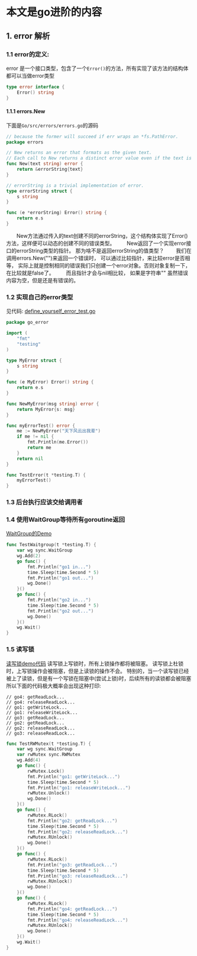 # 本文是go进阶的内容

## 1. error 解析
### 1.1 error的定义:
error 是一个接口类型，包含了一个`Error()`的方法，所有实现了该方法的结构体都可以当做error类型
```go
type error interface {
	Error() string
}
```
#### 1.1.1 errors.New
下面是`Go/src/errors/errors.go`的源码
```go
// because the former will succeed if err wraps an *fs.PathError.
package errors

// New returns an error that formats as the given text.
// Each call to New returns a distinct error value even if the text is identical.
func New(text string) error {
	return &errorString{text}
}

// errorString is a trivial implementation of error.
type errorString struct {
	s string
}

func (e *errorString) Error() string {
	return e.s
}
```
&emsp;&emsp;New方法通过传入的text创建不同的errorString，这个结构体实现了Error()方法，这样便可以动态的创建不同的错误类型。
&emsp;&emsp;New返回了一个实现error接口的errorString类型的指针。 那为啥不是返回errorString的值类型？
&emsp;&emsp;我们在调用errors.New("")来返回一个错误时， 可以通过比较指针，来比较error是否相等， 实际上就是控制相同的错误我们只创建一个error对象。否则对象复制一下，在比较就是false了。
&emsp;&emsp;而且指针才会与nil相比较， 如果是字符串"" 虽然错误内容为空，但是还是有错误的。

### 1.2 实现自己的error类型
见代码: [define_yourself_error_test.go](error/define_yourself_error_test.go)

```go
package go_error

import (
	"fmt"
	"testing"
)

type MyError struct {
	s string
}

func (e MyError) Error() string {
	return e.s
}

func NewMyError(msg string) error {
	return MyError{s: msg}
}

func myErrorTest() error {
	me := NewMyError("天下风云出我辈")
	if me != nil {
		fmt.Println(me.Error())
		return me
	}
	return nil
}

func TestError(t *testing.T) {
	myErrorTest()
}
```

### 1.3 后台执行应该交给调用者

### 1.4 使用WaitGroup等待所有goroutine返回
[WaitGroup的Demo](./sync/waitgroup_test.go)

```go
func TestWaitgroup(t *testing.T) {
	var wg sync.WaitGroup
	wg.Add(2)
	go func() {
		fmt.Println("go1 in...")
		time.Sleep(time.Second * 5)
		fmt.Println("go1 out...")
		wg.Done()
	}()
	go func() {
		fmt.Println("go2 in...")
		time.Sleep(time.Second * 5)
		fmt.Println("go2 out...")
		wg.Done()
	}()
	wg.Wait()
}
```

### 1.5 读写锁
[读写锁demo代码](./sync/rwmutext_test.go)
读写锁上写锁时，所有上锁操作都将被阻塞。
读写锁上杜锁时，上写锁操作会被阻塞，但是上读锁的操作不会。
特别的，当一个读写锁已经被上了读锁，但是有一个写锁在阻塞中(尝试上锁)时，后续所有的读锁都会被阻塞
所以下面的代码极大概率会出现这种打印:
```
// go4: getReadLock...
// go4: releaseReadLock...
// go1: getWriteLock...
// go1: releaseWriteLock...
// go3: getReadLock...
// go2: getReadLock...
// go2: releaseReadLock...
// go3: releaseReadLock...
```

```go
func TestRWMutex(t *testing.T) {
	var wg sync.WaitGroup
	var rwMutex sync.RWMutex
	wg.Add(4)
	go func() {
		rwMutex.Lock()
		fmt.Println("go1: getWriteLock...")
		time.Sleep(time.Second * 5)
		fmt.Println("go1: releaseWriteLock...")
		rwMutex.Unlock()
		wg.Done()
	}()
	go func() {
		rwMutex.RLock()
		fmt.Println("go2: getReadLock...")
		time.Sleep(time.Second * 5)
		fmt.Println("go2: releaseReadLock...")
		rwMutex.RUnlock()
		wg.Done()
	}()
	go func() {
		rwMutex.RLock()
		fmt.Println("go3: getReadLock...")
		time.Sleep(time.Second * 5)
		fmt.Println("go3: releaseReadLock...")
		rwMutex.RUnlock()
		wg.Done()
	}()
	go func() {
		rwMutex.RLock()
		fmt.Println("go4: getReadLock...")
		time.Sleep(time.Second * 5)
		fmt.Println("go4: releaseReadLock...")
		rwMutex.RUnlock()
		wg.Done()
	}()
	wg.Wait()
}
```
